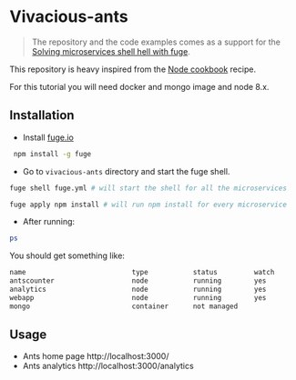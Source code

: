 # Vivacious-ants

> The repository and the code examples comes as a support for the [Solving microservices shell hell with fuge](https://www.alxolr.com/articles/solving-microservices-shell-hell-with-fuge).

This repository is heavy inspired from the [Node cookbook](https://www.amazon.com/Node-Cookbook-Actionable-solutions-development/dp/178588008X) recipe.

For this tutorial you will need docker and mongo image and node 8.x.

## Installation

* Install [fuge.io](http://fuge.io/)

```bash
 npm install -g fuge
```

* Go to `vivacious-ants` directory and start the fuge shell.

```bash
fuge shell fuge.yml # will start the shell for all the microservices

fuge apply npm install # will run npm install for every microservice
```

* After running:

```bash
ps
```

You should get something like:

```bash
name                          type           status         watch          tail
antscounter                   node           running        yes            yes
analytics                     node           running        yes            yes
webapp                        node           running        yes            yes
mongo                         container      not managed
```

## Usage

* Ants home page http://localhost:3000/
* Ants analytics http://localhost:3000/analytics